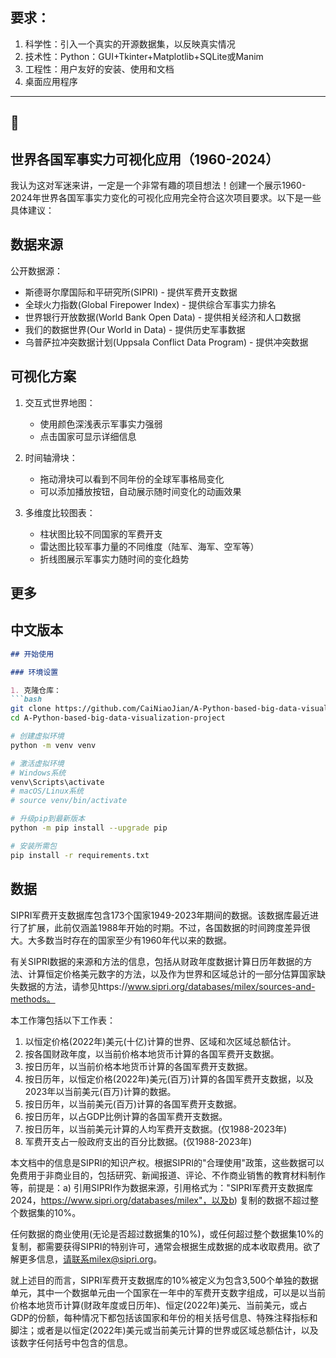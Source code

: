 ## 要求：
1. 科学性：引入一个真实的开源数据集，以反映真实情况
2. 技术性：Python：GUI+Tkinter+Matplotlib+SQLite或Manim
3. 工程性：用户友好的安装、使用和文档
4. 桌面应用程序
---
## 🏮
## 世界各国军事实力可视化应用（1960-2024）
我认为这对军迷来讲，一定是一个非常有趣的项目想法！创建一个展示1960-2024年世界各国军事实力变化的可视化应用完全符合这次项目要求。以下是一些具体建议：

## 数据来源
公开数据源：

- 斯德哥尔摩国际和平研究所(SIPRI) - 提供军费开支数据
- 全球火力指数(Global Firepower Index) - 提供综合军事实力排名
- 世界银行开放数据(World Bank Open Data) - 提供相关经济和人口数据
- 我们的数据世界(Our World in Data) - 提供历史军事数据
- 乌普萨拉冲突数据计划(Uppsala Conflict Data Program) - 提供冲突数据

## 可视化方案
1. 交互式世界地图：
   
   - 使用颜色深浅表示军事实力强弱
   - 点击国家可显示详细信息

2. 时间轴滑块：
   
   - 拖动滑块可以看到不同年份的全球军事格局变化
   - 可以添加播放按钮，自动展示随时间变化的动画效果

3. 多维度比较图表：
   
   - 柱状图比较不同国家的军费开支
   - 雷达图比较军事力量的不同维度（陆军、海军、空军等）
   - 折线图展示军事实力随时间的变化趋势
## 更多

## 中文版本

```markdown
## 开始使用

### 环境设置

1. 克隆仓库：
```bash
git clone https://github.com/CaiNiaoJian/A-Python-based-big-data-visualization-project.git
cd A-Python-based-big-data-visualization-project

# 创建虚拟环境
python -m venv venv

# 激活虚拟环境
# Windows系统
venv\Scripts\activate
# macOS/Linux系统
# source venv/bin/activate

# 升级pip到最新版本
python -m pip install --upgrade pip

# 安装所需包
pip install -r requirements.txt

```


## 数据

SIPRI军费开支数据库包含173个国家1949-2023年期间的数据。该数据库最近进行了扩展，此前仅涵盖1988年开始的时期。不过，各国数据的时间跨度差异很大。大多数当时存在的国家至少有1960年代以来的数据。

有关SIPRI数据的来源和方法的信息，包括从财政年度数据计算日历年数据的方法、计算恒定价格美元数字的方法，以及作为世界和区域总计的一部分估算国家缺失数据的方法，请参见https://www.sipri.org/databases/milex/sources-and-methods。

本工作簿包括以下工作表：

1) 以恒定价格(2022年)美元(十亿)计算的世界、区域和次区域总额估计。
2) 按各国财政年度，以当前价格本地货币计算的各国军费开支数据。
3) 按日历年，以当前价格本地货币计算的各国军费开支数据。
4) 按日历年，以恒定价格(2022年)美元(百万)计算的各国军费开支数据，以及2023年以当前美元(百万)计算的数据。
5) 按日历年，以当前美元(百万)计算的各国军费开支数据。
6) 按日历年，以占GDP比例计算的各国军费开支数据。
7) 按日历年，以当前美元计算的人均军费开支数据。(仅1988-2023年)
8) 军费开支占一般政府支出的百分比数据。(仅1988-2023年)

本文档中的信息是SIPRI的知识产权。根据SIPRI的"合理使用"政策，这些数据可以免费用于非商业目的，包括研究、新闻报道、评论、不作商业销售的教育材料制作等，前提是：a) 引用SIPRI作为数据来源，引用格式为："SIPRI军费开支数据库2024，https://www.sipri.org/databases/milex"，以及b) 复制的数据不超过整个数据集的10%。

任何数据的商业使用(无论是否超过数据集的10%)，或任何超过整个数据集10%的复制，都需要获得SIPRI的特别许可，通常会根据生成数据的成本收取费用。欲了解更多信息，请联系milex@sipri.org。

就上述目的而言，SIPRI军费开支数据库的10%被定义为包含3,500个单独的数据单元，其中一个数据单元由一个国家在一年中的军费开支数字组成，可以是以当前价格本地货币计算(财政年度或日历年)、恒定(2022年)美元、当前美元，或占GDP的份额，每种情况下都包括该国家和年份的相关括号信息、特殊注释指标和脚注；或者是以恒定(2022年)美元或当前美元计算的世界或区域总额估计，以及该数字任何括号中包含的信息。